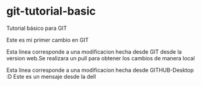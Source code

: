 # git-tutorial-basic
Tutorial básico para GIT

Este es mi primer cambio en GIT

Esta linea corresponde a una modificacion hecha desde GIT desde la version web.Se realizara  un pull para obtener los cambios de manera local

Esta linea corresponde a una modificacion hecha desde GITHUB-Desktop :D
Este es un mensaje desde la dell
